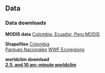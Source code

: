 ## Data
### Data downloads

**MODIS data**
[Colombia, Ecuador, Peru MODIS](raster/olinguito.zip)

**Shapefiles**
[Colombia](shapefiles/Col_adm0.zip)<br>
[Parques Nacionales](shapefiles/parks.zip)
[WWF Ecoregions]()


**worldclim download**<br>
[**2.5, and 10 arc-minute worldclim**](worldclim.md)
